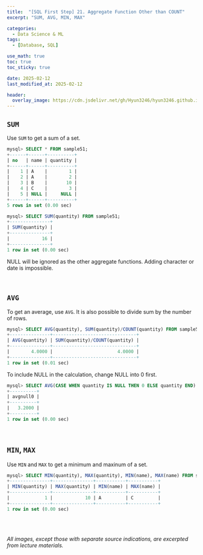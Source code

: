 ```yaml
---
title:  "[SQL First Step] 21. Aggregate Function Other than COUNT"
excerpt: "SUM, AVG, MIN, MAX"

categories:
  - Data Science & ML
tags:
  - [Database, SQL]

use_math: true
toc: true
toc_sticky: true

date: 2025-02-12
last_modified_at: 2025-02-12

header:
  overlay_image: https://cdn.jsdelivr.net/gh/Hyun3246/hyun3246.github.io@master/image/overlay image/SQL First Step.png
---
```

## `SUM`
Use `SUM` to get a sum of a set.

```sql
mysql> SELECT * FROM sample51;
+------+------+----------+
| no   | name | quantity |
+------+------+----------+
|    1 | A    |        1 |
|    2 | A    |        2 |
|    3 | B    |       10 |
|    4 | C    |        3 |
|    5 | NULL |     NULL |
+------+------+----------+
5 rows in set (0.00 sec)

mysql> SELECT SUM(quantity) FROM sample51;
+---------------+
| SUM(quantity) |
+---------------+
|            16 |
+---------------+
1 row in set (0.00 sec)
```

NULL will be ignored as the other aggregate functions. Adding character or date is impossible.

<br/>

## `AVG`
To get an average, use `AVG`. It is also possible to divide sum by the number of rows.

```sql
mysql> SELECT AVG(quantity), SUM(quantity)/COUNT(quantity) FROM sample51;
+---------------+-------------------------------+
| AVG(quantity) | SUM(quantity)/COUNT(quantity) |
+---------------+-------------------------------+
|        4.0000 |                        4.0000 |
+---------------+-------------------------------+
1 row in set (0.01 sec)
```

To include NULL in the calculation, change NULL into 0 first.

```sql
mysql> SELECT AVG(CASE WHEN quantity IS NULL THEN 0 ELSE quantity END) AS avgnull0 FROM sample51;
+----------+
| avgnull0 |
+----------+
|   3.2000 |
+----------+
1 row in set (0.00 sec)
```

<br/>

## `MIN`, `MAX`
Use `MIN` and `MAX` to get a minimum and maxinum of a set.

```sql
mysql> SELECT MIN(quantity), MAX(quantity), MIN(name), MAX(name) FROM sample51;
+---------------+---------------+-----------+-----------+
| MIN(quantity) | MAX(quantity) | MIN(name) | MAX(name) |
+---------------+---------------+-----------+-----------+
|             1 |            10 | A         | C         |
+---------------+---------------+-----------+-----------+
1 row in set (0.00 sec)
```

<br/>
<br/>

*All images, except those with separate source indications, are excerpted from lecture materials.*